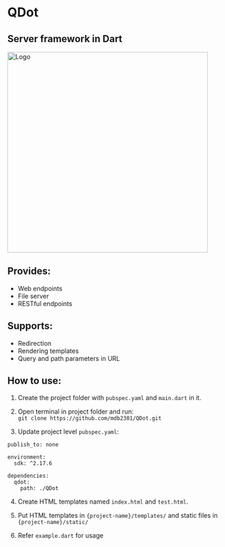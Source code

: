 # QDot
## Server framework in Dart
<img src="https://github.com/mdb2301/QDot/blob/master/static/qdot.jpg?raw=true" alt="Logo" style="width:450px;"/>

## Provides:
- Web endpoints
- File server
- RESTful endpoints

## Supports:
- Redirection
- Rendering templates
- Query and path parameters in URL

## How to use:
1. Create the project folder with `pubspec.yaml` and `main.dart` in it. <br/>

2. Open terminal in project folder and run: <br/>
`git clone https://github.com/mdb2301/QDot.git`

3. Update project level `pubspec.yaml`:
```
publish_to: none

environment:
  sdk: ^2.17.6
  
dependencies: 
  qdot:
    path: ./QDot
``` 

4. Create HTML templates named `index.html` and `test.html`.

5. Put HTML templates in `{project-name}/templates/` and static files in `{project-name}/static/`

6. Refer `example.dart` for usage
